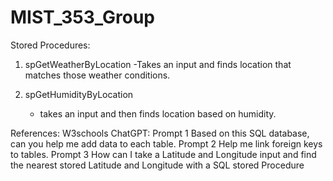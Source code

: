 # MIST_353_Group





Stored Procedures:
1) spGetWeatherByLocation
   -Takes an input and finds location that matches those weather conditions.
  

2) spGetHumidityByLocation
     - takes an input and then finds location based on humidity. 






References:
  W3schools 
  ChatGPT: 
    Prompt 1 Based on this SQL database, can you help me add data to each table. 
    Prompt 2 Help me link foreign keys to tables. 
    Prompt 3 How can I take a Latitude and Longitude input and find the nearest stored Latitude and Longitude with a SQL stored Procedure
